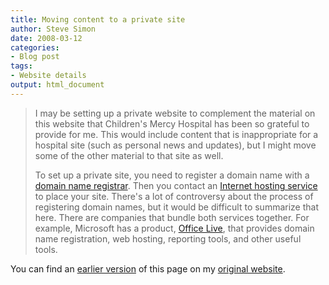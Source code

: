 ```yaml
---
title: Moving content to a private site
author: Steve Simon
date: 2008-03-12
categories:
- Blog post
tags:
- Website details
output: html_document
---
```

> I may be setting up a private website to complement the material on
> this website that Children\'s Mercy Hospital has been so grateful to
> provide for me. This would include content that is inappropriate for a
> hospital site (such as personal news and updates), but I might move
> some of the other material to that site as well.
>
> To set up a private site, you need to register a domain name with a
> [domain name
> registrar](http://en.wikipedia.org/wiki/Domain_name_registrar). Then
> you contact an [Internet hosting
> service](http://en.wikipedia.org/wiki/Internet_hosting_services) to
> place your site. There\'s a lot of controversy about the process of
> registering domain names, but it would be difficult to summarize that
> here. There are companies that bundle both services together. For
> example, Microsoft has a product, [Office
> Live](http://www.officelive.com/), that provides domain name
> registration, web hosting, reporting tools, and other useful tools.

You can find an [earlier version][sim1] of this page on my [original website][sim2].

[sim1]: http://www.pmean.com/08/MovingContent.html
[sim2]: http://www.pmean.com/original_site.html
